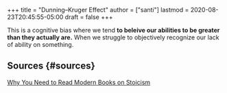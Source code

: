 +++
title = "Dunning–Kruger Effect"
author = ["santi"]
lastmod = 2020-08-23T20:45:55-05:00
draft = false
+++

This is a cognitive bias where we tend **to beleive our abilities to be greater than they actually are.** When we struggle to objectively recognize our lack of ability on something.


## Sources {#sources}

[Why You Need to Read Modern Books on Stoicism](https://medium.com/stoicism-philosophy-as-a-way-of-life/why-you-need-to-read-modern-books-on-stoicism-48c8c498b098)
